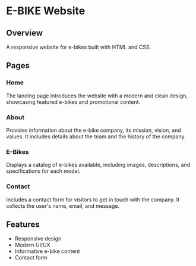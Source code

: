 # E-BIKE Website

## Overview

A responsive website for e-bikes built with HTML and CSS.

## Pages

### Home

The landing page introduces the website with a modern and clean design, showcasing featured e-bikes and promotional content.

### About

Provides information about the e-bike company, its mission, vision, and values. It includes details about the team and the history of the company.

### E-Bikes

Displays a catalog of e-bikes available, including images, descriptions, and specifications for each model.

### Contact

Includes a contact form for visitors to get in touch with the company. It collects the user's name, email, and message.

## Features

- Responsive design
- Modern UI/UX
- Informative e-bike content
- Contact form


